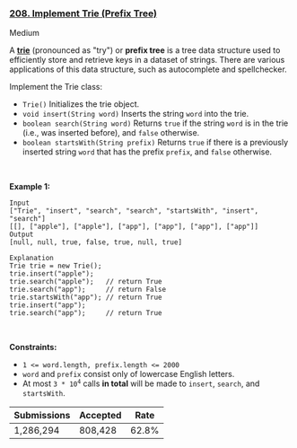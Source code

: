 ### [208. Implement Trie (Prefix Tree)](https://leetcode.com/problems/implement-trie-prefix-tree/)

Medium

A <a href="https://en.wikipedia.org/wiki/Trie" target="_blank">__trie__</a> (pronounced as "try") or __prefix tree__ is a tree data structure used to efficiently store and retrieve keys in a dataset of strings. There are various applications of this data structure, such as autocomplete and spellchecker.

Implement the Trie class:

*   `` Trie() `` Initializes the trie object.
*   `` void insert(String word) `` Inserts the string `` word `` into the trie.
*   `` boolean search(String word) `` Returns `` true `` if the string `` word `` is in the trie (i.e., was inserted before), and `` false `` otherwise.
*   `` boolean startsWith(String prefix) `` Returns `` true `` if there is a previously inserted string `` word `` that has the prefix `` prefix ``, and `` false `` otherwise.

 

<strong class="example">Example 1:</strong>

```
Input
["Trie", "insert", "search", "search", "startsWith", "insert", "search"]
[[], ["apple"], ["apple"], ["app"], ["app"], ["app"], ["app"]]
Output
[null, null, true, false, true, null, true]

Explanation
Trie trie = new Trie();
trie.insert("apple");
trie.search("apple");   // return True
trie.search("app");     // return False
trie.startsWith("app"); // return True
trie.insert("app");
trie.search("app");     // return True
```

 

__Constraints:__

*   `` 1 <= word.length, prefix.length <= 2000 ``
*   `` word `` and `` prefix `` consist only of lowercase English letters.
*   At most <code>3 * 10<sup>4</sup></code> calls __in total__ will be made to `` insert ``, `` search ``, and `` startsWith ``.

| Submissions    | Accepted     | Rate   |
| -------------- | ------------ | ------ |
| 1,286,294 | 808,428 | 62.8% |